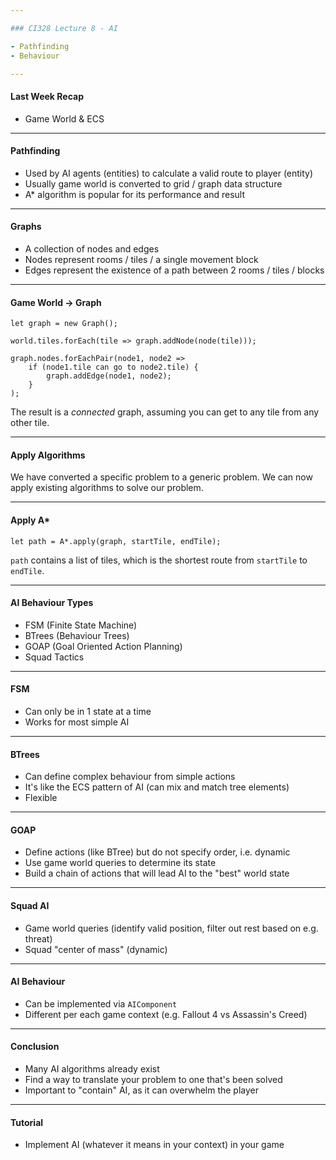 ```yaml
---

### CI328 Lecture 8 - AI

- Pathfinding
- Behaviour

---
```


#### Last Week Recap

- Game World & ECS

---

#### Pathfinding

- Used by AI agents (entities) to calculate a valid route to player (entity)
- Usually game world is converted to grid / graph data structure
- A* algorithm is popular for its performance and result

---

#### Graphs

- A collection of nodes and edges
- Nodes represent rooms / tiles / a single movement block
- Edges represent the existence of a path between 2 rooms / tiles / blocks

---

#### Game World -> Graph

```
let graph = new Graph();

world.tiles.forEach(tile => graph.addNode(node(tile)));

graph.nodes.forEachPair(node1, node2 => 
    if (node1.tile can go to node2.tile) {
        graph.addEdge(node1, node2);
    }
);
```

The result is a _connected_ graph, assuming you can get to any tile from any other tile.

---

#### Apply Algorithms

We have converted a specific problem to a generic problem.
We can now apply existing algorithms to solve our problem.

---

#### Apply A*

```
let path = A*.apply(graph, startTile, endTile);
```

`path` contains a list of tiles, which is the shortest route from `startTile` to `endTile`.

---

#### AI Behaviour Types

- FSM (Finite State Machine)
- BTrees (Behaviour Trees)
- GOAP (Goal Oriented Action Planning)
- Squad Tactics

---

#### FSM

- Can only be in 1 state at a time
- Works for most simple AI

---

#### BTrees

- Can define complex behaviour from simple actions
- It's like the ECS pattern of AI (can mix and match tree elements)
- Flexible

---

#### GOAP

- Define actions (like BTree) but do not specify order, i.e. dynamic
- Use game world queries to determine its state
- Build a chain of actions that will lead AI to the "best" world state

---

#### Squad AI

- Game world queries (identify valid position, filter out rest based on e.g. threat)
- Squad "center of mass" (dynamic)

---

#### AI Behaviour

- Can be implemented via `AIComponent`
- Different per each game context (e.g. Fallout 4 vs Assassin's Creed)

---

#### Conclusion

- Many AI algorithms already exist
- Find a way to translate your problem to one that's been solved
- Important to "contain" AI, as it can overwhelm the player

---

#### Tutorial

- Implement AI (whatever it means in your context) in your game